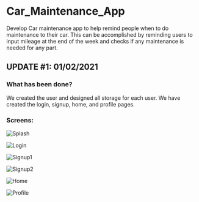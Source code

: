 # Car_Maintenance_App
Develop Car maintenance app to help remind people when to do maintenance to their car. This can be accomplished by 
reminding users to input mileage at the end of the week and checks if any maintenance is needed for any part. 

## UPDATE #1: 01/02/2021 

### What has been done?
We created the user and designed all storage for each user. We have created the login, signup, home, and profile
pages.

### Screens:

![Splash](assets/Update_1/Splash.PNG)

![Login](/assets/Update_1/Login.PNG)

![Signup1](Car_Maintenance_App/assets/Update_1/Signup1.PNG)

![Signup2](Car_Maintenance_App/assets/Update_1/Signup2.PNG)

![Home](Car_Maintenance_App/assets/Update_1/Home.PNG)

![Profile](Car_Maintenance_App/assets/Update_1/Profile.PNG)
